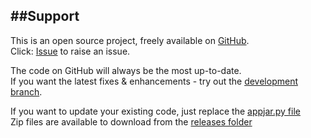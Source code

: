 ##Support
---
This is an open source project, freely available on [GitHub](https://github.com/jarvisteach/appJar).  
Click: 
<a class="github-button" href="https://github.com/jarvisteach/appJar/issues/new" data-icon="octicon-issue-opened" aria-label="Issue jarvisteach/appJar on GitHub">Issue</a> to raise an issue.  

The code on GitHub will always be the most up-to-date.  
If you want the latest fixes & enhancements - try out the [development branch](https://github.com/jarvisteach/appJar/tree/next_release).  

If you want to update your existing code, just replace the [appjar.py file](https://raw.githubusercontent.com/jarvisteach/appJar/appJar/appjar.py)   
Zip files are available to download from the [releases folder](https://github.com/jarvisteach/appJar/tree/appJar/releases)  
